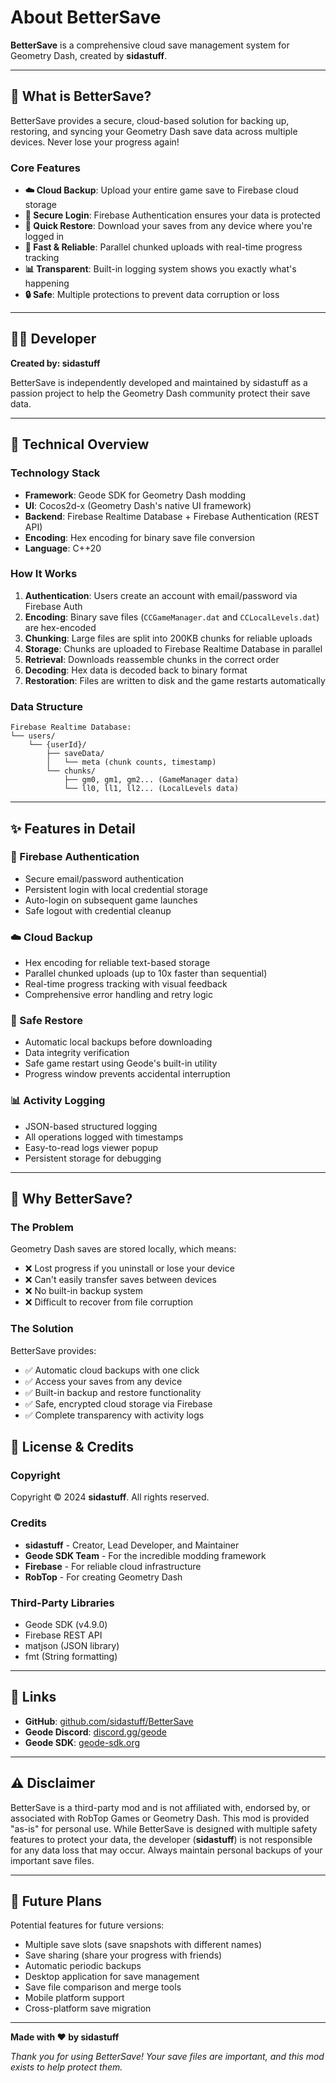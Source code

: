 
# About BetterSave

**BetterSave** is a comprehensive cloud save management system for Geometry Dash, created by **sidastuff**.

---

## 🎯 What is BetterSave?

BetterSave provides a secure, cloud-based solution for backing up, restoring, and syncing your Geometry Dash save data across multiple devices. Never lose your progress again!

### Core Features

- **☁️ Cloud Backup**: Upload your entire game save to Firebase cloud storage
- **🔐 Secure Login**: Firebase Authentication ensures your data is protected
- **💾 Quick Restore**: Download your saves from any device where you're logged in
- **🚀 Fast & Reliable**: Parallel chunked uploads with real-time progress tracking
- **📊 Transparent**: Built-in logging system shows you exactly what's happening
- **🔒 Safe**: Multiple protections to prevent data corruption or loss

---

## 👨‍💻 Developer

**Created by: sidastuff**

BetterSave is independently developed and maintained by sidastuff as a passion project to help the Geometry Dash community protect their save data.

---

## 🔧 Technical Overview

### Technology Stack

- **Framework**: Geode SDK for Geometry Dash modding
- **UI**: Cocos2d-x (Geometry Dash's native UI framework)
- **Backend**: Firebase Realtime Database + Firebase Authentication (REST API)
- **Encoding**: Hex encoding for binary save file conversion
- **Language**: C++20

### How It Works

1. **Authentication**: Users create an account with email/password via Firebase Auth
2. **Encoding**: Binary save files (`CCGameManager.dat` and `CCLocalLevels.dat`) are hex-encoded
3. **Chunking**: Large files are split into 200KB chunks for reliable uploads
4. **Storage**: Chunks are uploaded to Firebase Realtime Database in parallel
5. **Retrieval**: Downloads reassemble chunks in the correct order
6. **Decoding**: Hex data is decoded back to binary format
7. **Restoration**: Files are written to disk and the game restarts automatically

### Data Structure

```
Firebase Realtime Database:
└── users/
    └── {userId}/
        ├── saveData/
        │   └── meta (chunk counts, timestamp)
        └── chunks/
            ├── gm0, gm1, gm2... (GameManager data)
            └── ll0, ll1, ll2... (LocalLevels data)
```

---

## ✨ Features in Detail

### 🔐 Firebase Authentication
- Secure email/password authentication
- Persistent login with local credential storage
- Auto-login on subsequent game launches
- Safe logout with credential cleanup

### ☁️ Cloud Backup
- Hex encoding for reliable text-based storage
- Parallel chunked uploads (up to 10x faster than sequential)
- Real-time progress tracking with visual feedback
- Comprehensive error handling and retry logic

### 💾 Safe Restore
- Automatic local backups before downloading
- Data integrity verification
- Safe game restart using Geode's built-in utility
- Progress window prevents accidental interruption

### 📊 Activity Logging
- JSON-based structured logging
- All operations logged with timestamps
- Easy-to-read logs viewer popup
- Persistent storage for debugging


---


## 🌟 Why BetterSave?

### The Problem
Geometry Dash saves are stored locally, which means:
- ❌ Lost progress if you uninstall or lose your device
- ❌ Can't easily transfer saves between devices
- ❌ No built-in backup system
- ❌ Difficult to recover from file corruption

### The Solution
BetterSave provides:
- ✅ Automatic cloud backups with one click
- ✅ Access your saves from any device
- ✅ Built-in backup and restore functionality
- ✅ Safe, encrypted cloud storage via Firebase
- ✅ Complete transparency with activity logs



## 📜 License & Credits

### Copyright
Copyright © 2024 **sidastuff**. All rights reserved.

### Credits
- **sidastuff** - Creator, Lead Developer, and Maintainer
- **Geode SDK Team** - For the incredible modding framework
- **Firebase** - For reliable cloud infrastructure
- **RobTop** - For creating Geometry Dash

### Third-Party Libraries
- Geode SDK (v4.9.0)
- Firebase REST API
- matjson (JSON library)
- fmt (String formatting)

---

## 🔗 Links

- **GitHub**: [github.com/sidastuff/BetterSave](https://github.com/sidastuff/BetterSave)
- **Geode Discord**: [discord.gg/geode](https://discord.gg/geode)
- **Geode SDK**: [geode-sdk.org](https://geode-sdk.org)

---

## ⚠️ Disclaimer

BetterSave is a third-party mod and is not affiliated with, endorsed by, or associated with RobTop Games or Geometry Dash. This mod is provided "as-is" for personal use. While BetterSave is designed with multiple safety features to protect your data, the developer (**sidastuff**) is not responsible for any data loss that may occur. Always maintain personal backups of your important save files.

---

## 🚀 Future Plans

Potential features for future versions:
- Multiple save slots (save snapshots with different names)
- Save sharing (share your progress with friends)
- Automatic periodic backups
- Desktop application for save management
- Save file comparison and merge tools
- Mobile platform support
- Cross-platform save migration

---

**Made with ❤️ by sidastuff**

*Thank you for using BetterSave! Your save files are important, and this mod exists to help protect them.*
